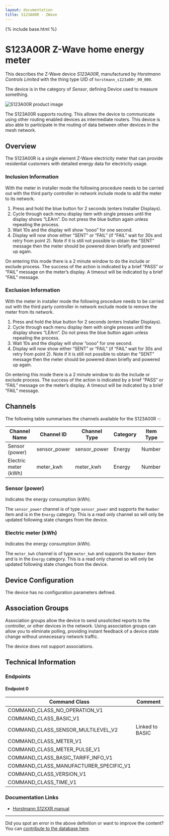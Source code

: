 ```yaml
---
layout: documentation
title: S123A00R - ZWave
---
```


{% include base.html %}

# S123A00R Z-Wave home energy meter
This describes the Z-Wave device *S123A00R*, manufactured by *Horstmann Controls Limited* with the thing type UID of ```horstmann_s123a00r_00_000```.

The device is in the category of *Sensor*, defining Device used to measure something.

![S123A00R product image](https://opensmarthouse.org/zwavedatabase/1013/image/)


The S123A00R supports routing. This allows the device to communicate using other routing enabled devices as intermediate routers.  This device is also able to participate in the routing of data between other devices in the mesh network.

## Overview

The S123A00R is a single element Z-Wave electricity meter that can provide residential customers with detailed energy data for electricity usage.

### Inclusion Information

With the meter in installer mode the following procedure needs to be carried out with the third party controller in network include mode to add the meter to its network.

  1. Press and hold the blue button for 2 seconds (enters Installer Displays).
  2. Cycle through each menu display item with single presses until the display shows “LEArn”. Do not press the blue button again unless repeating the process.
  3. Wait 10s and the display will show “oooo” for one second.
  4. Display will now show either “SENT” or “FAIL” (if “FAIL” wait for 30s and retry from point 2). Note if it is still not possible to obtain the “SENT” message then the meter should be powered down briefly and powered up again.

On entering this mode there is a 2 minute window to do the include or exclude process. The success of the action is indicated by a brief “PASS” or “FAIL” message on the meter’s display. A timeout will be indicated by a brief “FAIL” message. 

### Exclusion Information

With the meter in installer mode the following procedure needs to be carried out with the third party controller in network exclude mode to remove the meter from its network. 

  1. Press and hold the blue button for 2 seconds (enters Installer Displays). 
  2. Cycle through each menu display item with single presses until the display shows “LEArn”. Do not press the blue button again unless repeating the process. 
  3. Wait 10s and the display will show “oooo” for one second. 
  4. Display will now show either “SENT” or “FAIL” (if “FAIL” wait for 30s and retry from point 2). Note if it is still not possible to obtain the “SENT” message then the meter should be powered down briefly and powered up again.

On entering this mode there is a 2 minute window to do the include or exclude process. The success of the action is indicated by a brief “PASS” or “FAIL” message on the meter’s display. A timeout will be indicated by a brief “FAIL” message.

## Channels

The following table summarises the channels available for the S123A00R -:

| Channel Name | Channel ID | Channel Type | Category | Item Type |
|--------------|------------|--------------|----------|-----------|
| Sensor (power) | sensor_power | sensor_power | Energy | Number | 
| Electric meter (kWh) | meter_kwh | meter_kwh | Energy | Number | 

### Sensor (power)
Indicates the energy consumption (kWh).

The ```sensor_power``` channel is of type ```sensor_power``` and supports the ```Number``` item and is in the ```Energy``` category. This is a read only channel so will only be updated following state changes from the device.

### Electric meter (kWh)
Indicates the energy consumption (kWh).

The ```meter_kwh``` channel is of type ```meter_kwh``` and supports the ```Number``` item and is in the ```Energy``` category. This is a read only channel so will only be updated following state changes from the device.



## Device Configuration

The device has no configuration parameters defined.

## Association Groups

Association groups allow the device to send unsolicited reports to the controller, or other devices in the network. Using association groups can allow you to eliminate polling, providing instant feedback of a device state change without unnecessary network traffic.

The device does not support associations.
## Technical Information

### Endpoints

#### Endpoint 0

| Command Class | Comment |
|---------------|---------|
| COMMAND_CLASS_NO_OPERATION_V1| |
| COMMAND_CLASS_BASIC_V1| |
| COMMAND_CLASS_SENSOR_MULTILEVEL_V2| Linked to BASIC|
| COMMAND_CLASS_METER_V1| |
| COMMAND_CLASS_METER_PULSE_V1| |
| COMMAND_CLASS_BASIC_TARIFF_INFO_V1| |
| COMMAND_CLASS_MANUFACTURER_SPECIFIC_V1| |
| COMMAND_CLASS_VERSION_V1| |
| COMMAND_CLASS_TIME_V1| |

### Documentation Links

* [Horstmann S12XXR manual](https://www.opensmarthouse.org/zwavedatabase/1013/secure-s1xxr-electricity-meter-manual-us.pdf)

---

Did you spot an error in the above definition or want to improve the content?
You can [contribute to the database here](https://www.opensmarthouse.org/zwavedatabase/1013).
